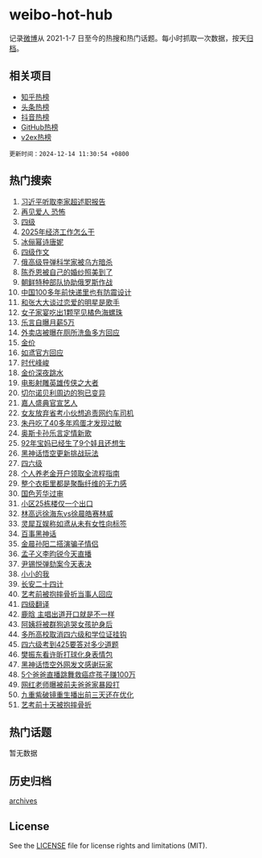 # weibo-hot-hub

记录[微博](https://www.weibo.com)从 2021-1-7 日至今的热搜和热门话题。每小时抓取一次数据，按天[归档](archives)。

## 相关项目

- [知乎热榜](https://github.com/lonnyzhang423/zhihu-hot-hub)
- [头条热榜](https://github.com/lonnyzhang423/toutiao-hot-hub)
- [抖音热榜](https://github.com/lonnyzhang423/douyin-hot-hub)
- [GitHub热榜](https://github.com/lonnyzhang423/github-hot-hub)
- [v2ex热榜](https://github.com/lonnyzhang423/v2ex-hot-hub)


`更新时间：2024-12-14 11:30:54 +0800`

## 热门搜索

1. [习近平听取李家超述职报告](https://m.weibo.cn/search?containerid=100103type%3D1%26t%3D10%26q%3D%23%E4%B9%A0%E8%BF%91%E5%B9%B3%E5%90%AC%E5%8F%96%E6%9D%8E%E5%AE%B6%E8%B6%85%E8%BF%B0%E8%81%8C%E6%8A%A5%E5%91%8A%23&stream_entry_id=51&isnewpage=1&extparam=seat%3D1%26c_type%3D51%26q%3D%2523%25E4%25B9%25A0%25E8%25BF%2591%25E5%25B9%25B3%25E5%2590%25AC%25E5%258F%2596%25E6%259D%258E%25E5%25AE%25B6%25E8%25B6%2585%25E8%25BF%25B0%25E8%2581%258C%25E6%258A%25A5%25E5%2591%258A%2523%26stream_entry_id%3D51%26pos%3D0%26dgr%3D0%26cate%3D10103%26filter_type%3Drealtimehot%26display_time%3D1734147052%26pre_seqid%3D173414705257202135248117)
1. [再见爱人 恐怖](https://m.weibo.cn/search?containerid=100103type%3D1%26t%3D10%26q%3D%E5%86%8D%E8%A7%81%E7%88%B1%E4%BA%BA+%E6%81%90%E6%80%96&stream_entry_id=31&isnewpage=1&extparam=seat%3D1%26c_type%3D31%26q%3D%25E5%2586%258D%25E8%25A7%2581%25E7%2588%25B1%25E4%25BA%25BA%2520%25E6%2581%2590%25E6%2580%2596%26stream_entry_id%3D31%26cate%3D5001%26realpos%3D1%26flag%3D2%26band_rank%3D1%26pos%3D0%26lcate%3D5001%26dgr%3D0%26filter_type%3Drealtimehot%26display_time%3D1734147052%26pre_seqid%3D173414705257202135248117)
1. [四级](https://m.weibo.cn/search?containerid=100103type%3D1%26t%3D10%26q%3D%E5%9B%9B%E7%BA%A7&stream_entry_id=31&isnewpage=1&extparam=seat%3D1%26c_type%3D31%26q%3D%25E5%259B%259B%25E7%25BA%25A7%26stream_entry_id%3D31%26cate%3D5001%26realpos%3D2%26flag%3D2%26band_rank%3D2%26pos%3D1%26lcate%3D5001%26dgr%3D0%26filter_type%3Drealtimehot%26display_time%3D1734147052%26pre_seqid%3D173414705257202135248117)
1. [2025年经济工作怎么干](https://m.weibo.cn/search?containerid=100103type%3D1%26t%3D10%26q%3D%232025%E5%B9%B4%E7%BB%8F%E6%B5%8E%E5%B7%A5%E4%BD%9C%E6%80%8E%E4%B9%88%E5%B9%B2%23&stream_entry_id=31&isnewpage=1&extparam=seat%3D1%26c_type%3D31%26q%3D%25232025%25E5%25B9%25B4%25E7%25BB%258F%25E6%25B5%258E%25E5%25B7%25A5%25E4%25BD%259C%25E6%2580%258E%25E4%25B9%2588%25E5%25B9%25B2%2523%26stream_entry_id%3D31%26cate%3D5001%26realpos%3D3%26flag%3D0%26band_rank%3D3%26pos%3D2%26lcate%3D5001%26dgr%3D0%26filter_type%3Drealtimehot%26display_time%3D1734147052%26pre_seqid%3D173414705257202135248117)
1. [冰俪幂诗唐妮](https://m.weibo.cn/search?containerid=100103type%3D1%26t%3D10%26q%3D%23%E5%86%B0%E4%BF%AA%E5%B9%82%E8%AF%97%E5%94%90%E5%A6%AE%23&stream_entry_id=31&isnewpage=1&extparam=seat%3D1%26c_type%3D31%26q%3D%2523%25E5%2586%25B0%25E4%25BF%25AA%25E5%25B9%2582%25E8%25AF%2597%25E5%2594%2590%25E5%25A6%25AE%2523%26stream_entry_id%3D31%26cate%3D5001%26realpos%3D4%26flag%3D1%26band_rank%3D4%26pos%3D3%26lcate%3D5001%26dgr%3D0%26filter_type%3Drealtimehot%26display_time%3D1734147052%26pre_seqid%3D173414705257202135248117)
1. [四级作文](https://m.weibo.cn/search?containerid=100103type%3D1%26t%3D10%26q%3D%E5%9B%9B%E7%BA%A7%E4%BD%9C%E6%96%87&stream_entry_id=31&isnewpage=1&extparam=seat%3D1%26c_type%3D31%26q%3D%25E5%259B%259B%25E7%25BA%25A7%25E4%25BD%259C%25E6%2596%2587%26stream_entry_id%3D31%26cate%3D5001%26realpos%3D5%26flag%3D1%26band_rank%3D5%26pos%3D4%26lcate%3D5001%26dgr%3D0%26filter_type%3Drealtimehot%26display_time%3D1734147052%26pre_seqid%3D173414705257202135248117)
1. [俄高级导弹科学家被乌方暗杀](https://m.weibo.cn/search?containerid=100103type%3D1%26t%3D10%26q%3D%23%E4%BF%84%E9%AB%98%E7%BA%A7%E5%AF%BC%E5%BC%B9%E7%A7%91%E5%AD%A6%E5%AE%B6%E8%A2%AB%E4%B9%8C%E6%96%B9%E6%9A%97%E6%9D%80%23&stream_entry_id=31&isnewpage=1&extparam=seat%3D1%26c_type%3D31%26q%3D%2523%25E4%25BF%2584%25E9%25AB%2598%25E7%25BA%25A7%25E5%25AF%25BC%25E5%25BC%25B9%25E7%25A7%2591%25E5%25AD%25A6%25E5%25AE%25B6%25E8%25A2%25AB%25E4%25B9%258C%25E6%2596%25B9%25E6%259A%2597%25E6%259D%2580%2523%26stream_entry_id%3D31%26cate%3D5001%26realpos%3D6%26flag%3D1%26band_rank%3D6%26pos%3D5%26lcate%3D5001%26dgr%3D0%26filter_type%3Drealtimehot%26display_time%3D1734147052%26pre_seqid%3D173414705257202135248117)
1. [陈乔恩被自己的婚纱照美到了](https://m.weibo.cn/search?containerid=100103type%3D1%26t%3D10%26q%3D%23%E9%99%88%E4%B9%94%E6%81%A9%E8%A2%AB%E8%87%AA%E5%B7%B1%E7%9A%84%E5%A9%9A%E7%BA%B1%E7%85%A7%E7%BE%8E%E5%88%B0%E4%BA%86%23&stream_entry_id=31&isnewpage=1&extparam=seat%3D1%26c_type%3D31%26q%3D%2523%25E9%2599%2588%25E4%25B9%2594%25E6%2581%25A9%25E8%25A2%25AB%25E8%2587%25AA%25E5%25B7%25B1%25E7%259A%2584%25E5%25A9%259A%25E7%25BA%25B1%25E7%2585%25A7%25E7%25BE%258E%25E5%2588%25B0%25E4%25BA%2586%2523%26stream_entry_id%3D31%26cate%3D5001%26realpos%3D7%26flag%3D2%26band_rank%3D7%26pos%3D6%26lcate%3D5001%26dgr%3D0%26filter_type%3Drealtimehot%26display_time%3D1734147052%26pre_seqid%3D173414705257202135248117)
1. [朝鲜特种部队协助俄罗斯作战](https://m.weibo.cn/search?containerid=100103type%3D1%26t%3D10%26q%3D%23%E6%9C%9D%E9%B2%9C%E7%89%B9%E7%A7%8D%E9%83%A8%E9%98%9F%E5%8D%8F%E5%8A%A9%E4%BF%84%E7%BD%97%E6%96%AF%E4%BD%9C%E6%88%98%23&stream_entry_id=31&isnewpage=1&extparam=seat%3D1%26c_type%3D31%26q%3D%2523%25E6%259C%259D%25E9%25B2%259C%25E7%2589%25B9%25E7%25A7%258D%25E9%2583%25A8%25E9%2598%259F%25E5%258D%258F%25E5%258A%25A9%25E4%25BF%2584%25E7%25BD%2597%25E6%2596%25AF%25E4%25BD%259C%25E6%2588%2598%2523%26stream_entry_id%3D31%26cate%3D5001%26realpos%3D8%26flag%3D1%26band_rank%3D8%26pos%3D7%26lcate%3D5001%26dgr%3D0%26filter_type%3Drealtimehot%26display_time%3D1734147052%26pre_seqid%3D173414705257202135248117)
1. [中国100多年前快递里也有防震设计](https://m.weibo.cn/search?containerid=100103type%3D1%26t%3D10%26q%3D%23%E4%B8%AD%E5%9B%BD100%E5%A4%9A%E5%B9%B4%E5%89%8D%E5%BF%AB%E9%80%92%E9%87%8C%E4%B9%9F%E6%9C%89%E9%98%B2%E9%9C%87%E8%AE%BE%E8%AE%A1%23&stream_entry_id=31&isnewpage=1&extparam=seat%3D1%26c_type%3D31%26q%3D%2523%25E4%25B8%25AD%25E5%259B%25BD100%25E5%25A4%259A%25E5%25B9%25B4%25E5%2589%258D%25E5%25BF%25AB%25E9%2580%2592%25E9%2587%258C%25E4%25B9%259F%25E6%259C%2589%25E9%2598%25B2%25E9%259C%2587%25E8%25AE%25BE%25E8%25AE%25A1%2523%26stream_entry_id%3D31%26cate%3D5001%26realpos%3D9%26flag%3D1%26band_rank%3D9%26pos%3D8%26lcate%3D5001%26dgr%3D0%26filter_type%3Drealtimehot%26display_time%3D1734147052%26pre_seqid%3D173414705257202135248117)
1. [和张大大谈过恋爱的明星是歌手](https://m.weibo.cn/search?containerid=100103type%3D1%26t%3D10%26q%3D%23%E5%92%8C%E5%BC%A0%E5%A4%A7%E5%A4%A7%E8%B0%88%E8%BF%87%E6%81%8B%E7%88%B1%E7%9A%84%E6%98%8E%E6%98%9F%E6%98%AF%E6%AD%8C%E6%89%8B%23&stream_entry_id=31&isnewpage=1&extparam=seat%3D1%26c_type%3D31%26q%3D%2523%25E5%2592%258C%25E5%25BC%25A0%25E5%25A4%25A7%25E5%25A4%25A7%25E8%25B0%2588%25E8%25BF%2587%25E6%2581%258B%25E7%2588%25B1%25E7%259A%2584%25E6%2598%258E%25E6%2598%259F%25E6%2598%25AF%25E6%25AD%258C%25E6%2589%258B%2523%26stream_entry_id%3D31%26cate%3D5001%26realpos%3D10%26flag%3D2%26band_rank%3D10%26pos%3D9%26lcate%3D5001%26dgr%3D0%26filter_type%3Drealtimehot%26display_time%3D1734147052%26pre_seqid%3D173414705257202135248117)
1. [女子家宴吃出1颗罕见橘色海螺珠](https://m.weibo.cn/search?containerid=100103type%3D1%26t%3D10%26q%3D%23%E5%A5%B3%E5%AD%90%E5%AE%B6%E5%AE%B4%E5%90%83%E5%87%BA1%E9%A2%97%E7%BD%95%E8%A7%81%E6%A9%98%E8%89%B2%E6%B5%B7%E8%9E%BA%E7%8F%A0%23&stream_entry_id=31&isnewpage=1&extparam=seat%3D1%26c_type%3D31%26q%3D%2523%25E5%25A5%25B3%25E5%25AD%2590%25E5%25AE%25B6%25E5%25AE%25B4%25E5%2590%2583%25E5%2587%25BA1%25E9%25A2%2597%25E7%25BD%2595%25E8%25A7%2581%25E6%25A9%2598%25E8%2589%25B2%25E6%25B5%25B7%25E8%259E%25BA%25E7%258F%25A0%2523%26stream_entry_id%3D31%26cate%3D5001%26realpos%3D11%26flag%3D1%26band_rank%3D11%26pos%3D10%26lcate%3D5001%26dgr%3D0%26filter_type%3Drealtimehot%26display_time%3D1734147052%26pre_seqid%3D173414705257202135248117)
1. [乐言自曝月薪5万](https://m.weibo.cn/search?containerid=100103type%3D1%26t%3D10%26q%3D%23%E4%B9%90%E8%A8%80%E8%87%AA%E6%9B%9D%E6%9C%88%E8%96%AA5%E4%B8%87%23&stream_entry_id=31&isnewpage=1&extparam=seat%3D1%26c_type%3D31%26q%3D%2523%25E4%25B9%2590%25E8%25A8%2580%25E8%2587%25AA%25E6%259B%259D%25E6%259C%2588%25E8%2596%25AA5%25E4%25B8%2587%2523%26stream_entry_id%3D31%26cate%3D5001%26realpos%3D12%26flag%3D2%26band_rank%3D12%26pos%3D11%26lcate%3D5001%26dgr%3D0%26filter_type%3Drealtimehot%26display_time%3D1734147052%26pre_seqid%3D173414705257202135248117)
1. [外卖店被曝在厕所洗鱼多方回应](https://m.weibo.cn/search?containerid=100103type%3D1%26t%3D10%26q%3D%23%E5%A4%96%E5%8D%96%E5%BA%97%E8%A2%AB%E6%9B%9D%E5%9C%A8%E5%8E%95%E6%89%80%E6%B4%97%E9%B1%BC%E5%A4%9A%E6%96%B9%E5%9B%9E%E5%BA%94%23&stream_entry_id=31&isnewpage=1&extparam=seat%3D1%26c_type%3D31%26q%3D%2523%25E5%25A4%2596%25E5%258D%2596%25E5%25BA%2597%25E8%25A2%25AB%25E6%259B%259D%25E5%259C%25A8%25E5%258E%2595%25E6%2589%2580%25E6%25B4%2597%25E9%25B1%25BC%25E5%25A4%259A%25E6%2596%25B9%25E5%259B%259E%25E5%25BA%2594%2523%26stream_entry_id%3D31%26cate%3D5001%26realpos%3D13%26flag%3D0%26band_rank%3D13%26pos%3D12%26lcate%3D5001%26dgr%3D0%26filter_type%3Drealtimehot%26display_time%3D1734147052%26pre_seqid%3D173414705257202135248117)
1. [金价](https://m.weibo.cn/search?containerid=100103type%3D1%26t%3D10%26q%3D%E9%87%91%E4%BB%B7&stream_entry_id=31&isnewpage=1&extparam=seat%3D1%26c_type%3D31%26q%3D%25E9%2587%2591%25E4%25BB%25B7%26stream_entry_id%3D31%26cate%3D5001%26realpos%3D14%26flag%3D0%26band_rank%3D14%26pos%3D13%26lcate%3D5001%26dgr%3D0%26filter_type%3Drealtimehot%26display_time%3D1734147052%26pre_seqid%3D173414705257202135248117)
1. [如鸢官方回应](https://m.weibo.cn/search?containerid=100103type%3D1%26t%3D10%26q%3D%23%E5%A6%82%E9%B8%A2%E5%AE%98%E6%96%B9%E5%9B%9E%E5%BA%94%23&stream_entry_id=31&isnewpage=1&extparam=seat%3D1%26c_type%3D31%26q%3D%2523%25E5%25A6%2582%25E9%25B8%25A2%25E5%25AE%2598%25E6%2596%25B9%25E5%259B%259E%25E5%25BA%2594%2523%26stream_entry_id%3D31%26cate%3D5001%26realpos%3D15%26flag%3D1%26band_rank%3D15%26pos%3D14%26lcate%3D5001%26dgr%3D0%26filter_type%3Drealtimehot%26display_time%3D1734147052%26pre_seqid%3D173414705257202135248117)
1. [时代峰峻](https://m.weibo.cn/search?containerid=100103type%3D1%26t%3D10%26q%3D%E6%97%B6%E4%BB%A3%E5%B3%B0%E5%B3%BB&stream_entry_id=31&isnewpage=1&extparam=seat%3D1%26c_type%3D31%26q%3D%25E6%2597%25B6%25E4%25BB%25A3%25E5%25B3%25B0%25E5%25B3%25BB%26stream_entry_id%3D31%26cate%3D5001%26realpos%3D16%26flag%3D1%26band_rank%3D16%26pos%3D15%26lcate%3D5001%26dgr%3D0%26filter_type%3Drealtimehot%26display_time%3D1734147052%26pre_seqid%3D173414705257202135248117)
1. [金价深夜跳水](https://m.weibo.cn/search?containerid=100103type%3D1%26t%3D10%26q%3D%23%E9%87%91%E4%BB%B7%E6%B7%B1%E5%A4%9C%E8%B7%B3%E6%B0%B4%23&stream_entry_id=31&isnewpage=1&extparam=seat%3D1%26c_type%3D31%26q%3D%2523%25E9%2587%2591%25E4%25BB%25B7%25E6%25B7%25B1%25E5%25A4%259C%25E8%25B7%25B3%25E6%25B0%25B4%2523%26stream_entry_id%3D31%26cate%3D5001%26realpos%3D17%26flag%3D0%26band_rank%3D17%26pos%3D16%26lcate%3D5001%26dgr%3D0%26filter_type%3Drealtimehot%26display_time%3D1734147052%26pre_seqid%3D173414705257202135248117)
1. [电影射雕英雄传侠之大者](https://m.weibo.cn/search?containerid=100103type%3D1%26t%3D10%26q%3D%23%E7%94%B5%E5%BD%B1%E5%B0%84%E9%9B%95%E8%8B%B1%E9%9B%84%E4%BC%A0%E4%BE%A0%E4%B9%8B%E5%A4%A7%E8%80%85%23&stream_entry_id=31&isnewpage=1&extparam=seat%3D1%26c_type%3D31%26q%3D%2523%25E7%2594%25B5%25E5%25BD%25B1%25E5%25B0%2584%25E9%259B%2595%25E8%258B%25B1%25E9%259B%2584%25E4%25BC%25A0%25E4%25BE%25A0%25E4%25B9%258B%25E5%25A4%25A7%25E8%2580%2585%2523%26stream_entry_id%3D31%26cate%3D5001%26realpos%3D18%26flag%3D1%26band_rank%3D18%26pos%3D17%26lcate%3D5001%26dgr%3D0%26filter_type%3Drealtimehot%26display_time%3D1734147052%26pre_seqid%3D173414705257202135248117)
1. [切尔诺贝利周边的狗已变异](https://m.weibo.cn/search?containerid=100103type%3D1%26t%3D10%26q%3D%23%E5%88%87%E5%B0%94%E8%AF%BA%E8%B4%9D%E5%88%A9%E5%91%A8%E8%BE%B9%E7%9A%84%E7%8B%97%E5%B7%B2%E5%8F%98%E5%BC%82%23&stream_entry_id=31&isnewpage=1&extparam=seat%3D1%26c_type%3D31%26q%3D%2523%25E5%2588%2587%25E5%25B0%2594%25E8%25AF%25BA%25E8%25B4%259D%25E5%2588%25A9%25E5%2591%25A8%25E8%25BE%25B9%25E7%259A%2584%25E7%258B%2597%25E5%25B7%25B2%25E5%258F%2598%25E5%25BC%2582%2523%26stream_entry_id%3D31%26cate%3D5001%26realpos%3D19%26flag%3D0%26band_rank%3D19%26pos%3D18%26lcate%3D5001%26dgr%3D0%26filter_type%3Drealtimehot%26display_time%3D1734147052%26pre_seqid%3D173414705257202135248117)
1. [嘉人盛典官宣艺人](https://m.weibo.cn/search?containerid=100103type%3D1%26t%3D10%26q%3D%23%E5%98%89%E4%BA%BA%E7%9B%9B%E5%85%B8%E5%AE%98%E5%AE%A3%E8%89%BA%E4%BA%BA%23&stream_entry_id=31&isnewpage=1&extparam=seat%3D1%26c_type%3D31%26q%3D%2523%25E5%2598%2589%25E4%25BA%25BA%25E7%259B%259B%25E5%2585%25B8%25E5%25AE%2598%25E5%25AE%25A3%25E8%2589%25BA%25E4%25BA%25BA%2523%26stream_entry_id%3D31%26cate%3D5001%26realpos%3D20%26flag%3D1%26band_rank%3D20%26pos%3D19%26lcate%3D5001%26dgr%3D0%26filter_type%3Drealtimehot%26display_time%3D1734147052%26pre_seqid%3D173414705257202135248117)
1. [女友放弃省考小伙想追责网约车司机](https://m.weibo.cn/search?containerid=100103type%3D1%26t%3D10%26q%3D%23%E5%A5%B3%E5%8F%8B%E6%94%BE%E5%BC%83%E7%9C%81%E8%80%83%E5%B0%8F%E4%BC%99%E6%83%B3%E8%BF%BD%E8%B4%A3%E7%BD%91%E7%BA%A6%E8%BD%A6%E5%8F%B8%E6%9C%BA%23&stream_entry_id=31&isnewpage=1&extparam=seat%3D1%26c_type%3D31%26q%3D%2523%25E5%25A5%25B3%25E5%258F%258B%25E6%2594%25BE%25E5%25BC%2583%25E7%259C%2581%25E8%2580%2583%25E5%25B0%258F%25E4%25BC%2599%25E6%2583%25B3%25E8%25BF%25BD%25E8%25B4%25A3%25E7%25BD%2591%25E7%25BA%25A6%25E8%25BD%25A6%25E5%258F%25B8%25E6%259C%25BA%2523%26stream_entry_id%3D31%26cate%3D5001%26realpos%3D21%26flag%3D1%26band_rank%3D21%26pos%3D20%26lcate%3D5001%26dgr%3D0%26filter_type%3Drealtimehot%26display_time%3D1734147052%26pre_seqid%3D173414705257202135248117)
1. [朱丹吃了40多年鸡蛋才发现过敏](https://m.weibo.cn/search?containerid=100103type%3D1%26t%3D10%26q%3D%23%E6%9C%B1%E4%B8%B9%E5%90%83%E4%BA%8640%E5%A4%9A%E5%B9%B4%E9%B8%A1%E8%9B%8B%E6%89%8D%E5%8F%91%E7%8E%B0%E8%BF%87%E6%95%8F%23&stream_entry_id=31&isnewpage=1&extparam=seat%3D1%26c_type%3D31%26q%3D%2523%25E6%259C%25B1%25E4%25B8%25B9%25E5%2590%2583%25E4%25BA%258640%25E5%25A4%259A%25E5%25B9%25B4%25E9%25B8%25A1%25E8%259B%258B%25E6%2589%258D%25E5%258F%2591%25E7%258E%25B0%25E8%25BF%2587%25E6%2595%258F%2523%26stream_entry_id%3D31%26cate%3D5001%26realpos%3D22%26flag%3D2%26band_rank%3D22%26pos%3D21%26lcate%3D5001%26dgr%3D0%26filter_type%3Drealtimehot%26display_time%3D1734147052%26pre_seqid%3D173414705257202135248117)
1. [奥斯卡孙乐言定情新歌](https://m.weibo.cn/search?containerid=100103type%3D1%26t%3D10%26q%3D%23%E5%A5%A5%E6%96%AF%E5%8D%A1%E5%AD%99%E4%B9%90%E8%A8%80%E5%AE%9A%E6%83%85%E6%96%B0%E6%AD%8C%23&stream_entry_id=31&isnewpage=1&extparam=seat%3D1%26c_type%3D31%26q%3D%2523%25E5%25A5%25A5%25E6%2596%25AF%25E5%258D%25A1%25E5%25AD%2599%25E4%25B9%2590%25E8%25A8%2580%25E5%25AE%259A%25E6%2583%2585%25E6%2596%25B0%25E6%25AD%258C%2523%26stream_entry_id%3D31%26cate%3D5001%26realpos%3D23%26flag%3D1%26band_rank%3D23%26pos%3D22%26lcate%3D5001%26dgr%3D0%26filter_type%3Drealtimehot%26display_time%3D1734147052%26pre_seqid%3D173414705257202135248117)
1. [92年宝妈已经生了9个娃且还想生](https://m.weibo.cn/search?containerid=100103type%3D1%26t%3D10%26q%3D%2392%E5%B9%B4%E5%AE%9D%E5%A6%88%E5%B7%B2%E7%BB%8F%E7%94%9F%E4%BA%869%E4%B8%AA%E5%A8%83%E4%B8%94%E8%BF%98%E6%83%B3%E7%94%9F%23&stream_entry_id=31&isnewpage=1&extparam=seat%3D1%26c_type%3D31%26q%3D%252392%25E5%25B9%25B4%25E5%25AE%259D%25E5%25A6%2588%25E5%25B7%25B2%25E7%25BB%258F%25E7%2594%259F%25E4%25BA%25869%25E4%25B8%25AA%25E5%25A8%2583%25E4%25B8%2594%25E8%25BF%2598%25E6%2583%25B3%25E7%2594%259F%2523%26stream_entry_id%3D31%26cate%3D5001%26realpos%3D24%26flag%3D0%26band_rank%3D24%26pos%3D23%26lcate%3D5001%26dgr%3D0%26filter_type%3Drealtimehot%26display_time%3D1734147052%26pre_seqid%3D173414705257202135248117)
1. [黑神话悟空更新挑战玩法](https://m.weibo.cn/search?containerid=100103type%3D1%26t%3D10%26q%3D%E9%BB%91%E7%A5%9E%E8%AF%9D%E6%82%9F%E7%A9%BA%E6%9B%B4%E6%96%B0%E6%8C%91%E6%88%98%E7%8E%A9%E6%B3%95&stream_entry_id=31&isnewpage=1&extparam=seat%3D1%26c_type%3D31%26q%3D%25E9%25BB%2591%25E7%25A5%259E%25E8%25AF%259D%25E6%2582%259F%25E7%25A9%25BA%25E6%259B%25B4%25E6%2596%25B0%25E6%258C%2591%25E6%2588%2598%25E7%258E%25A9%25E6%25B3%2595%26stream_entry_id%3D31%26cate%3D5001%26realpos%3D25%26flag%3D1%26band_rank%3D25%26pos%3D24%26lcate%3D5001%26dgr%3D0%26filter_type%3Drealtimehot%26display_time%3D1734147052%26pre_seqid%3D173414705257202135248117)
1. [四六级](https://m.weibo.cn/search?containerid=100103type%3D1%26t%3D10%26q%3D%E5%9B%9B%E5%85%AD%E7%BA%A7&stream_entry_id=31&isnewpage=1&extparam=seat%3D1%26c_type%3D31%26q%3D%25E5%259B%259B%25E5%2585%25AD%25E7%25BA%25A7%26stream_entry_id%3D31%26cate%3D5001%26realpos%3D26%26flag%3D0%26band_rank%3D26%26pos%3D25%26lcate%3D5001%26dgr%3D0%26filter_type%3Drealtimehot%26display_time%3D1734147052%26pre_seqid%3D173414705257202135248117)
1. [个人养老金开户领取全流程指南](https://m.weibo.cn/search?containerid=100103type%3D1%26t%3D10%26q%3D%23%E4%B8%AA%E4%BA%BA%E5%85%BB%E8%80%81%E9%87%91%E5%BC%80%E6%88%B7%E9%A2%86%E5%8F%96%E5%85%A8%E6%B5%81%E7%A8%8B%E6%8C%87%E5%8D%97%23&stream_entry_id=31&isnewpage=1&extparam=seat%3D1%26c_type%3D31%26q%3D%2523%25E4%25B8%25AA%25E4%25BA%25BA%25E5%2585%25BB%25E8%2580%2581%25E9%2587%2591%25E5%25BC%2580%25E6%2588%25B7%25E9%25A2%2586%25E5%258F%2596%25E5%2585%25A8%25E6%25B5%2581%25E7%25A8%258B%25E6%258C%2587%25E5%258D%2597%2523%26stream_entry_id%3D31%26cate%3D5001%26realpos%3D27%26flag%3D1%26band_rank%3D27%26pos%3D26%26lcate%3D5001%26dgr%3D0%26filter_type%3Drealtimehot%26display_time%3D1734147052%26pre_seqid%3D173414705257202135248117)
1. [整个衣柜里都是聚酯纤维的无力感](https://m.weibo.cn/search?containerid=100103type%3D1%26t%3D10%26q%3D%23%E6%95%B4%E4%B8%AA%E8%A1%A3%E6%9F%9C%E9%87%8C%E9%83%BD%E6%98%AF%E8%81%9A%E9%85%AF%E7%BA%A4%E7%BB%B4%E7%9A%84%E6%97%A0%E5%8A%9B%E6%84%9F%23&stream_entry_id=31&isnewpage=1&extparam=seat%3D1%26c_type%3D31%26q%3D%2523%25E6%2595%25B4%25E4%25B8%25AA%25E8%25A1%25A3%25E6%259F%259C%25E9%2587%258C%25E9%2583%25BD%25E6%2598%25AF%25E8%2581%259A%25E9%2585%25AF%25E7%25BA%25A4%25E7%25BB%25B4%25E7%259A%2584%25E6%2597%25A0%25E5%258A%259B%25E6%2584%259F%2523%26stream_entry_id%3D31%26cate%3D5001%26realpos%3D28%26flag%3D1%26band_rank%3D28%26pos%3D27%26lcate%3D5001%26dgr%3D0%26filter_type%3Drealtimehot%26display_time%3D1734147052%26pre_seqid%3D173414705257202135248117)
1. [国色芳华过审](https://m.weibo.cn/search?containerid=100103type%3D1%26t%3D10%26q%3D%23%E5%9B%BD%E8%89%B2%E8%8A%B3%E5%8D%8E%E8%BF%87%E5%AE%A1%23&stream_entry_id=31&isnewpage=1&extparam=seat%3D1%26c_type%3D31%26q%3D%2523%25E5%259B%25BD%25E8%2589%25B2%25E8%258A%25B3%25E5%258D%258E%25E8%25BF%2587%25E5%25AE%25A1%2523%26stream_entry_id%3D31%26cate%3D5001%26realpos%3D29%26flag%3D1%26band_rank%3D29%26pos%3D28%26lcate%3D5001%26dgr%3D0%26filter_type%3Drealtimehot%26display_time%3D1734147052%26pre_seqid%3D173414705257202135248117)
1. [小区25栋楼仅一个出口](https://m.weibo.cn/search?containerid=100103type%3D1%26t%3D10%26q%3D%23%E5%B0%8F%E5%8C%BA25%E6%A0%8B%E6%A5%BC%E4%BB%85%E4%B8%80%E4%B8%AA%E5%87%BA%E5%8F%A3%23&stream_entry_id=31&isnewpage=1&extparam=seat%3D1%26c_type%3D31%26q%3D%2523%25E5%25B0%258F%25E5%258C%25BA25%25E6%25A0%258B%25E6%25A5%25BC%25E4%25BB%2585%25E4%25B8%2580%25E4%25B8%25AA%25E5%2587%25BA%25E5%258F%25A3%2523%26stream_entry_id%3D31%26cate%3D5001%26realpos%3D30%26flag%3D1%26band_rank%3D30%26pos%3D29%26lcate%3D5001%26dgr%3D0%26filter_type%3Drealtimehot%26display_time%3D1734147052%26pre_seqid%3D173414705257202135248117)
1. [林高远徐海东vs徐晨皓赛林威](https://m.weibo.cn/search?containerid=100103type%3D1%26t%3D10%26q%3D%E6%9E%97%E9%AB%98%E8%BF%9C%E5%BE%90%E6%B5%B7%E4%B8%9Cvs%E5%BE%90%E6%99%A8%E7%9A%93%E8%B5%9B%E6%9E%97%E5%A8%81&stream_entry_id=31&isnewpage=1&extparam=seat%3D1%26c_type%3D31%26q%3D%25E6%259E%2597%25E9%25AB%2598%25E8%25BF%259C%25E5%25BE%2590%25E6%25B5%25B7%25E4%25B8%259Cvs%25E5%25BE%2590%25E6%2599%25A8%25E7%259A%2593%25E8%25B5%259B%25E6%259E%2597%25E5%25A8%2581%26stream_entry_id%3D31%26cate%3D5001%26realpos%3D31%26flag%3D1%26band_rank%3D31%26pos%3D30%26lcate%3D5001%26dgr%3D0%26filter_type%3Drealtimehot%26display_time%3D1734147052%26pre_seqid%3D173414705257202135248117)
1. [灵犀互娱称如鸢从未有女性向标签](https://m.weibo.cn/search?containerid=100103type%3D1%26t%3D10%26q%3D%23%E7%81%B5%E7%8A%80%E4%BA%92%E5%A8%B1%E7%A7%B0%E5%A6%82%E9%B8%A2%E4%BB%8E%E6%9C%AA%E6%9C%89%E5%A5%B3%E6%80%A7%E5%90%91%E6%A0%87%E7%AD%BE%23&stream_entry_id=31&isnewpage=1&extparam=seat%3D1%26c_type%3D31%26q%3D%2523%25E7%2581%25B5%25E7%258A%2580%25E4%25BA%2592%25E5%25A8%25B1%25E7%25A7%25B0%25E5%25A6%2582%25E9%25B8%25A2%25E4%25BB%258E%25E6%259C%25AA%25E6%259C%2589%25E5%25A5%25B3%25E6%2580%25A7%25E5%2590%2591%25E6%25A0%2587%25E7%25AD%25BE%2523%26stream_entry_id%3D31%26cate%3D5001%26realpos%3D32%26flag%3D0%26band_rank%3D32%26pos%3D31%26lcate%3D5001%26dgr%3D0%26filter_type%3Drealtimehot%26display_time%3D1734147052%26pre_seqid%3D173414705257202135248117)
1. [百事黑神话](https://m.weibo.cn/search?containerid=100103type%3D1%26t%3D10%26q%3D%23%E7%99%BE%E4%BA%8B%E9%BB%91%E7%A5%9E%E8%AF%9D%23&stream_entry_id=31&isnewpage=1&extparam=seat%3D1%26c_type%3D31%26q%3D%2523%25E7%2599%25BE%25E4%25BA%258B%25E9%25BB%2591%25E7%25A5%259E%25E8%25AF%259D%2523%26stream_entry_id%3D31%26cate%3D5001%26adid%3D268350%26realpos%3D33%26flag%3D0%26band_rank%3D33%26pos%3D32%26lcate%3D5001%26dgr%3D0%26filter_type%3Drealtimehot%26display_time%3D1734147052%26pre_seqid%3D173414705257202135248117)
1. [金晨孙阳二搭演骗子情侣](https://m.weibo.cn/search?containerid=100103type%3D1%26t%3D10%26q%3D%23%E9%87%91%E6%99%A8%E5%AD%99%E9%98%B3%E4%BA%8C%E6%90%AD%E6%BC%94%E9%AA%97%E5%AD%90%E6%83%85%E4%BE%A3%23&stream_entry_id=31&isnewpage=1&extparam=seat%3D1%26c_type%3D31%26q%3D%2523%25E9%2587%2591%25E6%2599%25A8%25E5%25AD%2599%25E9%2598%25B3%25E4%25BA%258C%25E6%2590%25AD%25E6%25BC%2594%25E9%25AA%2597%25E5%25AD%2590%25E6%2583%2585%25E4%25BE%25A3%2523%26stream_entry_id%3D31%26cate%3D5001%26realpos%3D34%26flag%3D1%26band_rank%3D34%26pos%3D33%26lcate%3D5001%26dgr%3D0%26filter_type%3Drealtimehot%26display_time%3D1734147052%26pre_seqid%3D173414705257202135248117)
1. [孟子义李昀锐今天直播](https://m.weibo.cn/search?containerid=100103type%3D1%26t%3D10%26q%3D%23%E5%AD%9F%E5%AD%90%E4%B9%89%E6%9D%8E%E6%98%80%E9%94%90%E4%BB%8A%E5%A4%A9%E7%9B%B4%E6%92%AD%23&stream_entry_id=31&isnewpage=1&extparam=seat%3D1%26c_type%3D31%26q%3D%2523%25E5%25AD%259F%25E5%25AD%2590%25E4%25B9%2589%25E6%259D%258E%25E6%2598%2580%25E9%2594%2590%25E4%25BB%258A%25E5%25A4%25A9%25E7%259B%25B4%25E6%2592%25AD%2523%26stream_entry_id%3D31%26cate%3D5001%26realpos%3D35%26flag%3D1%26band_rank%3D35%26pos%3D34%26lcate%3D5001%26dgr%3D0%26filter_type%3Drealtimehot%26display_time%3D1734147052%26pre_seqid%3D173414705257202135248117)
1. [尹锡悦弹劾案今天表决](https://m.weibo.cn/search?containerid=100103type%3D1%26t%3D10%26q%3D%23%E5%B0%B9%E9%94%A1%E6%82%A6%E5%BC%B9%E5%8A%BE%E6%A1%88%E4%BB%8A%E5%A4%A9%E8%A1%A8%E5%86%B3%23&stream_entry_id=31&isnewpage=1&extparam=seat%3D1%26c_type%3D31%26q%3D%2523%25E5%25B0%25B9%25E9%2594%25A1%25E6%2582%25A6%25E5%25BC%25B9%25E5%258A%25BE%25E6%25A1%2588%25E4%25BB%258A%25E5%25A4%25A9%25E8%25A1%25A8%25E5%2586%25B3%2523%26stream_entry_id%3D31%26cate%3D5001%26realpos%3D36%26flag%3D1%26band_rank%3D36%26pos%3D35%26lcate%3D5001%26dgr%3D0%26filter_type%3Drealtimehot%26display_time%3D1734147052%26pre_seqid%3D173414705257202135248117)
1. [小小的我](https://m.weibo.cn/search?containerid=100103type%3D1%26t%3D10%26q%3D%E5%B0%8F%E5%B0%8F%E7%9A%84%E6%88%91&stream_entry_id=31&isnewpage=1&extparam=seat%3D1%26c_type%3D31%26q%3D%25E5%25B0%258F%25E5%25B0%258F%25E7%259A%2584%25E6%2588%2591%26stream_entry_id%3D31%26cate%3D5001%26realpos%3D37%26flag%3D1%26band_rank%3D37%26pos%3D36%26lcate%3D5001%26dgr%3D0%26filter_type%3Drealtimehot%26display_time%3D1734147052%26pre_seqid%3D173414705257202135248117)
1. [长安二十四计](https://m.weibo.cn/search?containerid=100103type%3D1%26t%3D10%26q%3D%E9%95%BF%E5%AE%89%E4%BA%8C%E5%8D%81%E5%9B%9B%E8%AE%A1&stream_entry_id=31&isnewpage=1&extparam=seat%3D1%26c_type%3D31%26q%3D%25E9%2595%25BF%25E5%25AE%2589%25E4%25BA%258C%25E5%258D%2581%25E5%259B%259B%25E8%25AE%25A1%26stream_entry_id%3D31%26cate%3D5001%26realpos%3D38%26flag%3D0%26band_rank%3D38%26pos%3D37%26lcate%3D5001%26dgr%3D0%26filter_type%3Drealtimehot%26display_time%3D1734147052%26pre_seqid%3D173414705257202135248117)
1. [艺考前被抱摔骨折当事人回应](https://m.weibo.cn/search?containerid=100103type%3D1%26t%3D10%26q%3D%23%E8%89%BA%E8%80%83%E5%89%8D%E8%A2%AB%E6%8A%B1%E6%91%94%E9%AA%A8%E6%8A%98%E5%BD%93%E4%BA%8B%E4%BA%BA%E5%9B%9E%E5%BA%94%23&stream_entry_id=31&isnewpage=1&extparam=seat%3D1%26c_type%3D31%26q%3D%2523%25E8%2589%25BA%25E8%2580%2583%25E5%2589%258D%25E8%25A2%25AB%25E6%258A%25B1%25E6%2591%2594%25E9%25AA%25A8%25E6%258A%2598%25E5%25BD%2593%25E4%25BA%258B%25E4%25BA%25BA%25E5%259B%259E%25E5%25BA%2594%2523%26stream_entry_id%3D31%26cate%3D5001%26realpos%3D39%26flag%3D1%26band_rank%3D39%26pos%3D38%26lcate%3D5001%26dgr%3D0%26filter_type%3Drealtimehot%26display_time%3D1734147052%26pre_seqid%3D173414705257202135248117)
1. [四级翻译](https://m.weibo.cn/search?containerid=100103type%3D1%26t%3D10%26q%3D%E5%9B%9B%E7%BA%A7%E7%BF%BB%E8%AF%91&stream_entry_id=31&isnewpage=1&extparam=seat%3D1%26c_type%3D31%26q%3D%25E5%259B%259B%25E7%25BA%25A7%25E7%25BF%25BB%25E8%25AF%2591%26stream_entry_id%3D31%26cate%3D5001%26realpos%3D40%26flag%3D1%26band_rank%3D40%26pos%3D39%26lcate%3D5001%26dgr%3D0%26filter_type%3Drealtimehot%26display_time%3D1734147052%26pre_seqid%3D173414705257202135248117)
1. [鹿晗 主唱出道开口就是不一样](https://m.weibo.cn/search?containerid=100103type%3D1%26t%3D10%26q%3D%E9%B9%BF%E6%99%97+%E4%B8%BB%E5%94%B1%E5%87%BA%E9%81%93%E5%BC%80%E5%8F%A3%E5%B0%B1%E6%98%AF%E4%B8%8D%E4%B8%80%E6%A0%B7&stream_entry_id=31&isnewpage=1&extparam=seat%3D1%26c_type%3D31%26q%3D%25E9%25B9%25BF%25E6%2599%2597%2520%25E4%25B8%25BB%25E5%2594%25B1%25E5%2587%25BA%25E9%2581%2593%25E5%25BC%2580%25E5%258F%25A3%25E5%25B0%25B1%25E6%2598%25AF%25E4%25B8%258D%25E4%25B8%2580%25E6%25A0%25B7%26stream_entry_id%3D31%26cate%3D5001%26realpos%3D41%26flag%3D1%26band_rank%3D41%26pos%3D40%26lcate%3D5001%26dgr%3D0%26filter_type%3Drealtimehot%26display_time%3D1734147052%26pre_seqid%3D173414705257202135248117)
1. [阿姨将被群狗追哭女孩护身后](https://m.weibo.cn/search?containerid=100103type%3D1%26t%3D10%26q%3D%23%E9%98%BF%E5%A7%A8%E5%B0%86%E8%A2%AB%E7%BE%A4%E7%8B%97%E8%BF%BD%E5%93%AD%E5%A5%B3%E5%AD%A9%E6%8A%A4%E8%BA%AB%E5%90%8E%23&stream_entry_id=31&isnewpage=1&extparam=seat%3D1%26c_type%3D31%26q%3D%2523%25E9%2598%25BF%25E5%25A7%25A8%25E5%25B0%2586%25E8%25A2%25AB%25E7%25BE%25A4%25E7%258B%2597%25E8%25BF%25BD%25E5%2593%25AD%25E5%25A5%25B3%25E5%25AD%25A9%25E6%258A%25A4%25E8%25BA%25AB%25E5%2590%258E%2523%26stream_entry_id%3D31%26cate%3D5001%26realpos%3D42%26flag%3D32768%26band_rank%3D42%26pos%3D41%26lcate%3D5001%26dgr%3D0%26filter_type%3Drealtimehot%26display_time%3D1734147052%26pre_seqid%3D173414705257202135248117)
1. [多所高校取消四六级和学位证挂钩](https://m.weibo.cn/search?containerid=100103type%3D1%26t%3D10%26q%3D%23%E5%A4%9A%E6%89%80%E9%AB%98%E6%A0%A1%E5%8F%96%E6%B6%88%E5%9B%9B%E5%85%AD%E7%BA%A7%E5%92%8C%E5%AD%A6%E4%BD%8D%E8%AF%81%E6%8C%82%E9%92%A9%23&stream_entry_id=31&isnewpage=1&extparam=seat%3D1%26c_type%3D31%26q%3D%2523%25E5%25A4%259A%25E6%2589%2580%25E9%25AB%2598%25E6%25A0%25A1%25E5%258F%2596%25E6%25B6%2588%25E5%259B%259B%25E5%2585%25AD%25E7%25BA%25A7%25E5%2592%258C%25E5%25AD%25A6%25E4%25BD%258D%25E8%25AF%2581%25E6%258C%2582%25E9%2592%25A9%2523%26stream_entry_id%3D31%26cate%3D5001%26realpos%3D43%26flag%3D1%26band_rank%3D43%26pos%3D42%26lcate%3D5001%26dgr%3D0%26filter_type%3Drealtimehot%26display_time%3D1734147052%26pre_seqid%3D173414705257202135248117)
1. [四六级考到425要答对多少道题](https://m.weibo.cn/search?containerid=100103type%3D1%26t%3D10%26q%3D%23%E5%9B%9B%E5%85%AD%E7%BA%A7%E8%80%83%E5%88%B0425%E8%A6%81%E7%AD%94%E5%AF%B9%E5%A4%9A%E5%B0%91%E9%81%93%E9%A2%98%23&stream_entry_id=31&isnewpage=1&extparam=seat%3D1%26c_type%3D31%26q%3D%2523%25E5%259B%259B%25E5%2585%25AD%25E7%25BA%25A7%25E8%2580%2583%25E5%2588%25B0425%25E8%25A6%2581%25E7%25AD%2594%25E5%25AF%25B9%25E5%25A4%259A%25E5%25B0%2591%25E9%2581%2593%25E9%25A2%2598%2523%26stream_entry_id%3D31%26cate%3D5001%26realpos%3D44%26flag%3D1%26band_rank%3D44%26pos%3D43%26lcate%3D5001%26dgr%3D0%26filter_type%3Drealtimehot%26display_time%3D1734147052%26pre_seqid%3D173414705257202135248117)
1. [樊振东看许昕打球化身表情包](https://m.weibo.cn/search?containerid=100103type%3D1%26t%3D10%26q%3D%23%E6%A8%8A%E6%8C%AF%E4%B8%9C%E7%9C%8B%E8%AE%B8%E6%98%95%E6%89%93%E7%90%83%E5%8C%96%E8%BA%AB%E8%A1%A8%E6%83%85%E5%8C%85%23&stream_entry_id=31&isnewpage=1&extparam=seat%3D1%26c_type%3D31%26q%3D%2523%25E6%25A8%258A%25E6%258C%25AF%25E4%25B8%259C%25E7%259C%258B%25E8%25AE%25B8%25E6%2598%2595%25E6%2589%2593%25E7%2590%2583%25E5%258C%2596%25E8%25BA%25AB%25E8%25A1%25A8%25E6%2583%2585%25E5%258C%2585%2523%26stream_entry_id%3D31%26cate%3D5001%26realpos%3D45%26flag%3D1%26band_rank%3D45%26pos%3D44%26lcate%3D5001%26dgr%3D0%26filter_type%3Drealtimehot%26display_time%3D1734147052%26pre_seqid%3D173414705257202135248117)
1. [黑神话悟空外网发文感谢玩家](https://m.weibo.cn/search?containerid=100103type%3D1%26t%3D10%26q%3D%23%E9%BB%91%E7%A5%9E%E8%AF%9D%E6%82%9F%E7%A9%BA%E5%A4%96%E7%BD%91%E5%8F%91%E6%96%87%E6%84%9F%E8%B0%A2%E7%8E%A9%E5%AE%B6%23&stream_entry_id=31&isnewpage=1&extparam=seat%3D1%26c_type%3D31%26q%3D%2523%25E9%25BB%2591%25E7%25A5%259E%25E8%25AF%259D%25E6%2582%259F%25E7%25A9%25BA%25E5%25A4%2596%25E7%25BD%2591%25E5%258F%2591%25E6%2596%2587%25E6%2584%259F%25E8%25B0%25A2%25E7%258E%25A9%25E5%25AE%25B6%2523%26stream_entry_id%3D31%26cate%3D5001%26realpos%3D46%26flag%3D1%26band_rank%3D46%26pos%3D45%26lcate%3D5001%26dgr%3D0%26filter_type%3Drealtimehot%26display_time%3D1734147052%26pre_seqid%3D173414705257202135248117)
1. [5个爸爸直播跳舞救癌症孩子赚100万](https://m.weibo.cn/search?containerid=100103type%3D1%26t%3D10%26q%3D%235%E4%B8%AA%E7%88%B8%E7%88%B8%E7%9B%B4%E6%92%AD%E8%B7%B3%E8%88%9E%E6%95%91%E7%99%8C%E7%97%87%E5%AD%A9%E5%AD%90%E8%B5%9A100%E4%B8%87%23&stream_entry_id=31&isnewpage=1&extparam=seat%3D1%26c_type%3D31%26q%3D%25235%25E4%25B8%25AA%25E7%2588%25B8%25E7%2588%25B8%25E7%259B%25B4%25E6%2592%25AD%25E8%25B7%25B3%25E8%2588%259E%25E6%2595%2591%25E7%2599%258C%25E7%2597%2587%25E5%25AD%25A9%25E5%25AD%2590%25E8%25B5%259A100%25E4%25B8%2587%2523%26stream_entry_id%3D31%26cate%3D5001%26realpos%3D47%26flag%3D0%26band_rank%3D47%26pos%3D46%26lcate%3D5001%26dgr%3D0%26filter_type%3Drealtimehot%26display_time%3D1734147052%26pre_seqid%3D173414705257202135248117)
1. [网红老师曝被前夫爸爸家暴殴打](https://m.weibo.cn/search?containerid=100103type%3D1%26t%3D10%26q%3D%23%E7%BD%91%E7%BA%A2%E8%80%81%E5%B8%88%E6%9B%9D%E8%A2%AB%E5%89%8D%E5%A4%AB%E7%88%B8%E7%88%B8%E5%AE%B6%E6%9A%B4%E6%AE%B4%E6%89%93%23&stream_entry_id=31&isnewpage=1&extparam=seat%3D1%26c_type%3D31%26q%3D%2523%25E7%25BD%2591%25E7%25BA%25A2%25E8%2580%2581%25E5%25B8%2588%25E6%259B%259D%25E8%25A2%25AB%25E5%2589%258D%25E5%25A4%25AB%25E7%2588%25B8%25E7%2588%25B8%25E5%25AE%25B6%25E6%259A%25B4%25E6%25AE%25B4%25E6%2589%2593%2523%26stream_entry_id%3D31%26cate%3D5001%26realpos%3D48%26flag%3D0%26band_rank%3D48%26pos%3D47%26lcate%3D5001%26dgr%3D0%26filter_type%3Drealtimehot%26display_time%3D1734147052%26pre_seqid%3D173414705257202135248117)
1. [九重紫破镜重生播出前三天还在优化](https://m.weibo.cn/search?containerid=100103type%3D1%26t%3D10%26q%3D%23%E4%B9%9D%E9%87%8D%E7%B4%AB%E7%A0%B4%E9%95%9C%E9%87%8D%E7%94%9F%E6%92%AD%E5%87%BA%E5%89%8D%E4%B8%89%E5%A4%A9%E8%BF%98%E5%9C%A8%E4%BC%98%E5%8C%96%23&stream_entry_id=31&isnewpage=1&extparam=seat%3D1%26c_type%3D31%26q%3D%2523%25E4%25B9%259D%25E9%2587%258D%25E7%25B4%25AB%25E7%25A0%25B4%25E9%2595%259C%25E9%2587%258D%25E7%2594%259F%25E6%2592%25AD%25E5%2587%25BA%25E5%2589%258D%25E4%25B8%2589%25E5%25A4%25A9%25E8%25BF%2598%25E5%259C%25A8%25E4%25BC%2598%25E5%258C%2596%2523%26stream_entry_id%3D31%26cate%3D5001%26realpos%3D49%26flag%3D1%26band_rank%3D49%26pos%3D48%26lcate%3D5001%26dgr%3D0%26filter_type%3Drealtimehot%26display_time%3D1734147052%26pre_seqid%3D173414705257202135248117)
1. [艺考前十天被抱摔骨折](https://m.weibo.cn/search?containerid=100103type%3D1%26t%3D10%26q%3D%E8%89%BA%E8%80%83%E5%89%8D%E5%8D%81%E5%A4%A9%E8%A2%AB%E6%8A%B1%E6%91%94%E9%AA%A8%E6%8A%98&stream_entry_id=31&isnewpage=1&extparam=seat%3D1%26c_type%3D31%26q%3D%25E8%2589%25BA%25E8%2580%2583%25E5%2589%258D%25E5%258D%2581%25E5%25A4%25A9%25E8%25A2%25AB%25E6%258A%25B1%25E6%2591%2594%25E9%25AA%25A8%25E6%258A%2598%26stream_entry_id%3D31%26cate%3D5001%26realpos%3D50%26flag%3D0%26band_rank%3D50%26pos%3D49%26lcate%3D5001%26dgr%3D0%26filter_type%3Drealtimehot%26display_time%3D1734147052%26pre_seqid%3D173414705257202135248117)

## 热门话题

暂无数据

## 历史归档

[archives](archives)

## License

See the [LICENSE](LICENSE) file for license rights and limitations (MIT).
